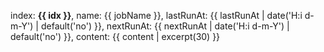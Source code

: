 index: **{{ idx }}**, name: {{ jobName }}, lastRunAt: {{ lastRunAt | date('H:i d-m-Y') | default('no') }}, nextRunAt: {{ nextRunAt | date('H:i d-m-Y') | default('no') }}, content: {{ content | excerpt(30) }}